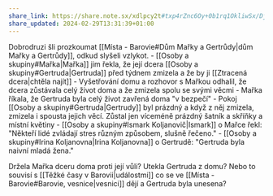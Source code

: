 ```yaml
---
share_link: https://share.note.sx/xdlpcy2t#txp4rZnc6Oy+0b1rq1OkliwSx/DjxcXKO5MwiGyn73Y
share_updated: 2024-02-29T13:31:39+01:00
---
```

Dobrodruzi šli prozkoumat [[Místa - Barovie#Dům Mařky a Gertrůdy|dům Mařky a Gertrůdy]], odkud slyšeli vzlykot.
	- [[Osoby a skupiny#Mařka|Mařka]] jim řekla, že její dcera [[Osoby a skupiny#Gertruda|Gertruda]] před týdnem zmizela a že by ji [[Ztracená dcera|chtěla najít]]
	- Vyšetřování domu a rozhovor s Mařkou odhalil, že dcera zůstávala celý život doma a že zmizela spolu se svými věcmi
		-  Mařka říkala, že Gertruda byla celý život zavřená doma "v bezpečí"
		-  Pokoj [[Osoby a skupiny#Gertruda|Gertrudy]] byl prázdný a když z něj zmizela, zmizela i spousta jejich věcí. Zůstal jen víceméně prázdný šatník a skříňky a místní květiny
	- [[Osoby a skupiny#Ismark Koljanovič|Ismark]] o Mařce řekl: "Někteří lidé zvládají stres různým způsobem, slušně řečeno."
	- [[Osoby a skupiny#Irina Koljanovna|Irina Koljanovna]] o Gertrudě: "Gertruda byla naivní mladá žena."

Držela Mařka dceru doma proti její vůli? Utekla Gertruda z domu? Nebo to souvisí s [[Těžké časy v Barovii|událostmi]] co se ve [[Místa - Barovie#Barovie, vesnice|vesnici]] dějí a Gertruda byla unesena?